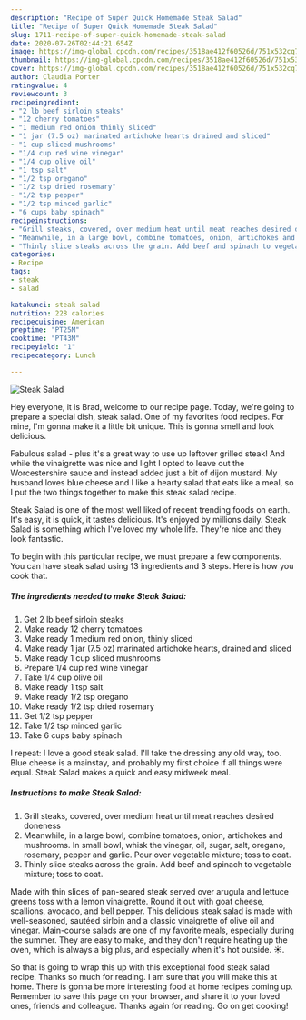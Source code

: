 ```yaml
---
description: "Recipe of Super Quick Homemade Steak Salad"
title: "Recipe of Super Quick Homemade Steak Salad"
slug: 1711-recipe-of-super-quick-homemade-steak-salad
date: 2020-07-26T02:44:21.654Z
image: https://img-global.cpcdn.com/recipes/3518ae412f60526d/751x532cq70/steak-salad-recipe-main-photo.jpg
thumbnail: https://img-global.cpcdn.com/recipes/3518ae412f60526d/751x532cq70/steak-salad-recipe-main-photo.jpg
cover: https://img-global.cpcdn.com/recipes/3518ae412f60526d/751x532cq70/steak-salad-recipe-main-photo.jpg
author: Claudia Porter
ratingvalue: 4
reviewcount: 3
recipeingredient:
- "2 lb beef sirloin steaks"
- "12 cherry tomatoes"
- "1 medium red onion thinly sliced"
- "1 jar (7.5 oz) marinated artichoke hearts drained and sliced"
- "1 cup sliced mushrooms"
- "1/4 cup red wine vinegar"
- "1/4 cup olive oil"
- "1 tsp salt"
- "1/2 tsp oregano"
- "1/2 tsp dried rosemary"
- "1/2 tsp pepper"
- "1/2 tsp minced garlic"
- "6 cups baby spinach"
recipeinstructions:
- "Grill steaks, covered, over medium heat until meat reaches desired doneness"
- "Meanwhile, in a large bowl, combine tomatoes, onion, artichokes and mushrooms. In small bowl, whisk the vinegar, oil, sugar, salt, oregano, rosemary, pepper and garlic. Pour over vegetable mixture; toss to coat."
- "Thinly slice steaks across the grain. Add beef and spinach to vegetable mixture; toss to coat."
categories:
- Recipe
tags:
- steak
- salad

katakunci: steak salad 
nutrition: 228 calories
recipecuisine: American
preptime: "PT25M"
cooktime: "PT43M"
recipeyield: "1"
recipecategory: Lunch

---
```



![Steak Salad](https://img-global.cpcdn.com/recipes/3518ae412f60526d/751x532cq70/steak-salad-recipe-main-photo.jpg)

Hey everyone, it is Brad, welcome to our recipe page. Today, we're going to prepare a special dish, steak salad. One of my favorites food recipes. For mine, I'm gonna make it a little bit unique. This is gonna smell and look delicious.

Fabulous salad - plus it&#39;s a great way to use up leftover grilled steak! And while the vinaigrette was nice and light I opted to leave out the Worcestershire sauce and instead added just a bit of dijon mustard. My husband loves blue cheese and I like a hearty salad that eats like a meal, so I put the two things together to make this steak salad recipe.

Steak Salad is one of the most well liked of recent trending foods on earth. It's easy, it is quick, it tastes delicious. It's enjoyed by millions daily. Steak Salad is something which I've loved my whole life. They're nice and they look fantastic.


To begin with this particular recipe, we must prepare a few components. You can have steak salad using 13 ingredients and 3 steps. Here is how you cook that.

<!--inarticleads1-->

##### The ingredients needed to make Steak Salad:

1. Get 2 lb beef sirloin steaks
1. Make ready 12 cherry tomatoes
1. Make ready 1 medium red onion, thinly sliced
1. Make ready 1 jar (7.5 oz) marinated artichoke hearts, drained and sliced
1. Make ready 1 cup sliced mushrooms
1. Prepare 1/4 cup red wine vinegar
1. Take 1/4 cup olive oil
1. Make ready 1 tsp salt
1. Make ready 1/2 tsp oregano
1. Make ready 1/2 tsp dried rosemary
1. Get 1/2 tsp pepper
1. Take 1/2 tsp minced garlic
1. Take 6 cups baby spinach


I repeat: I love a good steak salad. I&#39;ll take the dressing any old way, too. Blue cheese is a mainstay, and probably my first choice if all things were equal. Steak Salad makes a quick and easy midweek meal. 

<!--inarticleads2-->

##### Instructions to make Steak Salad:

1. Grill steaks, covered, over medium heat until meat reaches desired doneness
1. Meanwhile, in a large bowl, combine tomatoes, onion, artichokes and mushrooms. In small bowl, whisk the vinegar, oil, sugar, salt, oregano, rosemary, pepper and garlic. Pour over vegetable mixture; toss to coat.
1. Thinly slice steaks across the grain. Add beef and spinach to vegetable mixture; toss to coat.


Made with thin slices of pan-seared steak served over arugula and lettuce greens toss with a lemon vinaigrette. Round it out with goat cheese, scallions, avocado, and bell pepper. This delicious steak salad is made with well-seasoned, sautéed sirloin and a classic vinaigrette of olive oil and vinegar. Main-course salads are one of my favorite meals, especially during the summer. They are easy to make, and they don&#39;t require heating up the oven, which is always a big plus, and especially when it&#39;s hot outside. ☀️. 

So that is going to wrap this up with this exceptional food steak salad recipe. Thanks so much for reading. I am sure that you will make this at home. There is gonna be more interesting food at home recipes coming up. Remember to save this page on your browser, and share it to your loved ones, friends and colleague. Thanks again for reading. Go on get cooking!
